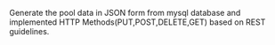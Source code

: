 Generate the pool data in JSON form from mysql database and implemented HTTP Methods(PUT,POST,DELETE,GET) based on REST guidelines.
